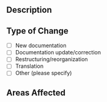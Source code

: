## Description
<!-- Please provide a brief description of the changes made to the documentation -->

## Type of Change

- [ ] New documentation
- [ ] Documentation update/correction
- [ ] Restructuring/reorganization
- [ ] Translation
- [ ] Other (please specify)

## Areas Affected
<!-- List the documentation sections/pages that have been modified -->

<!-- Please List a SOL wallet and Twitter handle so that we will give the right to, for example a NFT whitelist -->
<!--
## SOL Wallet Address And Twitter Handle

-->
